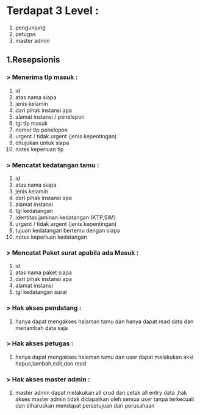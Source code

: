 # Terdapat 3 Level : 
1. pengunjung
2. petugas
3. master admin
 
## 1.Resepsionis 
### > Menerima tlp masuk : 
1. id
2. atas nama siapa
3. jenis kelamin
4. dari pihak instansi apa
5. alamat instansi / penelepon
6. tgl tlp masuk
7. nomor tlp penelepon
8. urgent / tidak urgent (jenis kepentingan)
9. ditujukan untuk siapa
10. notes keperluan tlp

### > Mencatat kedatangan tamu : 
1. id
2. atas nama siapa
3. jenis kelamin
4. dari pihak instansi apa
5. alamat instansi 
6. tgl kedatangan
7. identitas jaminan kedatangan (KTP,SIM)
8. urgent / tidak urgent (jenis kepentingan)
9. tujuan kedatangan  bertemu dengan siapa
10. notes keperluan kedatangan

### > Mencatat Paket surat apabila ada Masuk :
1. id
2. atas nama paket siapa
3. dari pihak instansi apa
4. alamat instansi
5. tgl kedatangan surat


### > Hak akses pendatang :
1. hanya dapat mengakses halaman tamu dan hanya dapat read data dan menambah data saja

### > Hak akses petugas :
1. hanya dapat mengakses halaman tamu dan user dapat melakukan aksi hapus,tambah,edit,dan read

### > Hak akses master admin :
1. master admin dapat melakukan all crud dan cetak all entry data ,hak akses master admin tidak didapatkan oleh semua user tanpa terkecuali dan diharuskan mendapat persetujuan dari perusahaan




    

